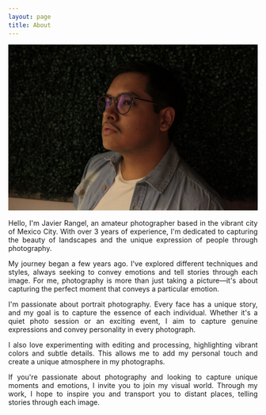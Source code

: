 ```yaml
---
layout: page
title: About
---
```

<div class="about-container d-flex flex-wrap flex-lg-row align-items-stretch">
  <div class="about-image-container">
    <img src="/assets/images/yo.jpg" alt="Photo of Javier Rangel" class="about-photo" loading="lazy">
  </div>
  <div class="about-text ms-lg-3 mt-3 mt-lg-0" style="text-align: justify;">
    <p>Hello, I'm Javier Rangel, an amateur photographer based in the vibrant city of Mexico City. With over 3 years of experience, I'm dedicated to capturing the beauty of landscapes and the unique expression of people through photography.</p>
    <p>My journey began a few years ago. I've explored different techniques and styles, always seeking to convey emotions and tell stories through each image. For me, photography is more than just taking a picture—it's about capturing the perfect moment that conveys a particular emotion.</p>
    <p>I'm passionate about portrait photography. Every face has a unique story, and my goal is to capture the essence of each individual. Whether it's a quiet photo session or an exciting event, I aim to capture genuine expressions and convey personality in every photograph.</p>
    <p>I also love experimenting with editing and processing, highlighting vibrant colors and subtle details. This allows me to add my personal touch and create a unique atmosphere in my photographs.</p>
    <p>If you're passionate about photography and looking to capture unique moments and emotions, I invite you to join my visual world. Through my work, I hope to inspire you and transport you to distant places, telling stories through each image.</p>
  </div>
</div>
